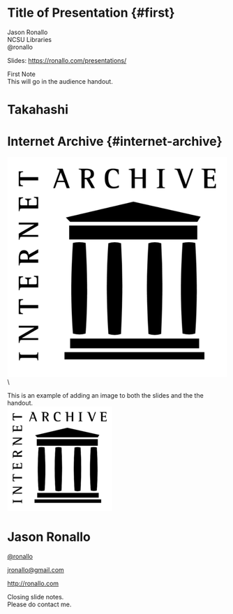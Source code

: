 # Title of Presentation {#first}

Jason Ronallo  
NCSU Libraries  
@ronallo

Slides: <https://ronallo.com/presentations/>

<div role="note" class="note">
  First Note
</div>

<div class="handout">
  This will go in the audience handout.
</div>

# Takahashi

# Internet Archive {#internet-archive}

![](public/assets/images/internet-archive-600x.png)\ 

<div role="note" class="note">
  This is an example of adding an image to both the slides and the the handout.
</div>

<div class="handout">
  <img src="public/assets/images/internet-archive-240x.png" alt="">
</div>

# Jason Ronallo

[\@ronallo](https://twitter.com/ronallo)

<jronallo@gmail.com>

<http://ronallo.com>

<div role="note" class="note">
  Closing slide notes.
</div>

<div class="handout">
  Please do contact me.
</div>


